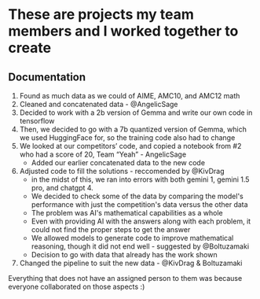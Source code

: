 # These are projects my team members and I worked together to create

## Documentation

1. Found as much data as we could of AIME, AMC10, and AMC12 math
2. Cleaned and concatenated data - @AngelicSage
3. Decided to work with a 2b version of Gemma and write our own code in tensorflow
4. Then, we decided to go with a 7b quantized version of Gemma, which we used HuggingFace for, so the training code also had to change
5. We looked at our competitors’ code, and copied a notebook from #2 who had a score of 20, Team “Yeah” - AngelicSage
   - Added our earlier concatenated data to the new code 
7. Adjusted code to fill the solutions - reccomended by @KivDrag
   - in the midst of this, we ran into errors with both gemini 1, gemini 1.5 pro, and chatgpt 4.
   - We decided to check some of the data by comparing the model's performance with just the competition's data versus the other data
   - The problem was AI's mathematical capabilities as a whole
   - Even with providing AI with the answers along with each problem, it could not find the proper steps to get the answer
   - We allowed models to generate code to improve mathematical reasoning, though it did not end well - suggested by @Boltuzamaki
   - Decision to go with data that already has the work shown
9.  Changed the pipeline to suit the new data - @KivDrag & Boltuzamaki

Everything that does not have an assigned person to them was because everyone collaborated on those aspects :)
